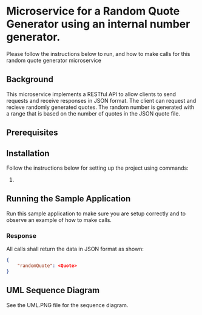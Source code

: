 # Microservice for a Random Quote Generator using an internal number generator. 
Please follow the instructions below to run, and how to make calls for this random quote generator microservice

## Background
This microservice implements a RESTful API to allow clients to send requests and receive responses in JSON format. The client can request and recieve randomly generated quotes. The random number is generated with a range that is based on the number of quotes in the JSON quote file.

## Prerequisites


## Installation

Follow the instructions below for setting up the project using commands:

1.

## Running the Sample Application
Run this sample application to make sure you are setup correctly and to observe an example of how to make calls. 

### Response
All calls shall return the data in JSON format as shown:

```json
{
    "randomQuote": <Quote>
}
```
## UML Sequence Diagram
See the UML.PNG file for the sequence diagram.
